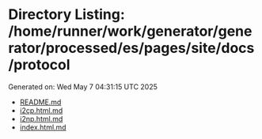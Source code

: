 # Directory Listing: /home/runner/work/generator/generator/processed/es/pages/site/docs/protocol
Generated on: Wed May  7 04:31:15 UTC 2025

- [README.md](README.md)
- [i2cp.html.md](i2cp.html.md)
- [i2np.html.md](i2np.html.md)
- [index.html.md](index.html.md)
